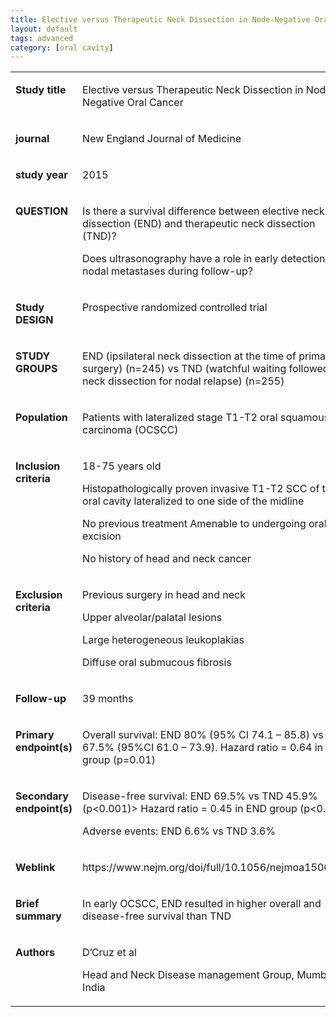 ```yaml
---
title: Elective versus Therapeutic Neck Dissection in Node-Negative Oral Cancer
layout: default
tags: advanced
category: [oral cavity]
---
```


<table class="table">
    <tbody>
        <tr>
            <td width="131" valign="top">
                <p>
                    <strong>Study title</strong>
                </p>
            </td>
            <td width="294" valign="top">
                <p>
                    Elective versus Therapeutic Neck Dissection in
                    Node-Negative Oral Cancer
                </p>
            </td>
        </tr>
        <tr>
            <td width="131" valign="top">
                <p>
                    <strong>journal</strong>
                </p>
            </td>
            <td width="294" valign="top">
                <p>
                    New England Journal of Medicine
                </p>
            </td>
        </tr>
        <tr>
            <td width="131" valign="top">
                <p>
                    <strong>study year</strong>
                </p>
            </td>
            <td width="294" valign="top">
                <p>
                    2015
                </p>
            </td>
        </tr>
        <tr>
            <td width="131" valign="top">
                <p>
                    <strong>QUESTION</strong>
                </p>
            </td>
            <td width="294" valign="top">
                <p>
                    Is there a survival difference between elective neck
                    dissection (END) and therapeutic neck dissection (TND)?
                </p>
                <p>
                    Does ultrasonography have a role in early detection of
                    nodal metastases during follow-up?
                </p>
            </td>
        </tr>
        <tr>
            <td width="131" valign="top">
                <p>
                    <strong>Study DESIGN</strong>
                </p>
            </td>
            <td width="294" valign="top">
                <p>
                    Prospective randomized controlled trial
                </p>
            </td>
        </tr>
        <tr>
            <td width="131" valign="top">
                <p>
                    <strong>STUDY GROUPS</strong>
                </p>
            </td>
            <td width="294" valign="top">
                <p>
                    END (ipsilateral neck dissection at the time of primary
                    surgery) (n=245) vs TND (watchful waiting followed by neck
                    dissection for nodal relapse) (n=255)
                </p>
            </td>
        </tr>
        <tr>
            <td width="131" valign="top">
                <p>
                    <strong>Population</strong>
                </p>
            </td>
            <td width="294" valign="top">
                <p>
                    Patients with lateralized stage T1-T2 oral squamous cell
                    carcinoma (OCSCC)
                </p>
            </td>
        </tr>
        <tr>
            <td width="131" valign="top">
                <p>
                    <strong>Inclusion criteria</strong>
                </p>
            </td>
            <td width="294" valign="top">
                <p>
                    18-75 years old
                </p>
                <p>
                    Histopathologically proven invasive T1-T2 SCC of the oral
                    cavity lateralized to one side of the midline
                </p>
                <p>
                    No previous treatment Amenable to undergoing oral excision
                </p>
                <p>
                    No history of head and neck cancer
                </p>
            </td>
        </tr>
        <tr>
            <td width="131" valign="top">
                <p>
                    <strong>Exclusion criteria</strong>
                </p>
            </td>
            <td width="294" valign="top">
                <p>
                    Previous surgery in head and neck
                </p>
                <p>
                    Upper alveolar/palatal lesions
                </p>
                <p>
                    Large heterogeneous leukoplakias
                </p>
                <p>
                    Diffuse oral submucous fibrosis
                </p>
            </td>
        </tr>
        <tr>
            <td width="131" valign="top">
                <p>
                    <strong>Follow-up</strong>
                </p>
            </td>
            <td width="294" valign="top">
                <p>
                    39 months
                </p>
            </td>
        </tr>
        <tr>
            <td width="131" valign="top">
                <p>
                    <strong>Primary endpoint(s)</strong>
                </p>
            </td>
            <td width="294" valign="top">
                <p>
                    Overall survival: END 80% (95% CI 74.1 – 85.8) vs TND 67.5%
                    (95%CI 61.0 – 73.9). Hazard ratio = 0.64 in END group
                    (p=0.01)
                </p>
            </td>
        </tr>
        <tr>
            <td width="131" valign="top">
                <p>
                    <strong>Secondary endpoint(s)</strong>
                </p>
            </td>
            <td width="294" valign="top">
                <p>
                    Disease-free survival: END 69.5% vs TND 45.9%
                    (p&lt;0.001)&gt; Hazard ratio = 0.45 in END group
                    (p&lt;0.001)
                </p>
                <p>
                    Adverse events: END 6.6% vs TND 3.6%
                </p>
            </td>
        </tr>
        <tr>
            <td width="131" valign="top">
                <p>
                    <strong>Weblink</strong>
                </p>
            </td>
            <td width="294" valign="top">
                <p>
                    https://www.nejm.org/doi/full/10.1056/nejmoa1506007
                </p>
            </td>
        </tr>
        <tr>
            <td width="131" valign="top">
                <p>
                    <strong>Brief summary</strong>
                </p>
            </td>
            <td width="294" valign="top">
                <p>
                    In early OCSCC, END resulted in higher overall and
                    disease-free survival than TND
                </p>
            </td>
        </tr>
        <tr>
            <td width="131" valign="top">
                <p>
                    <strong>Authors</strong>
                </p>
            </td>
            <td width="294" valign="top">
                <p>
                    D’Cruz et al
                </p>
                <p>
                    Head and Neck Disease management Group, Mumbai, India
                </p>
            </td>
        </tr>
    </tbody>
</table>
